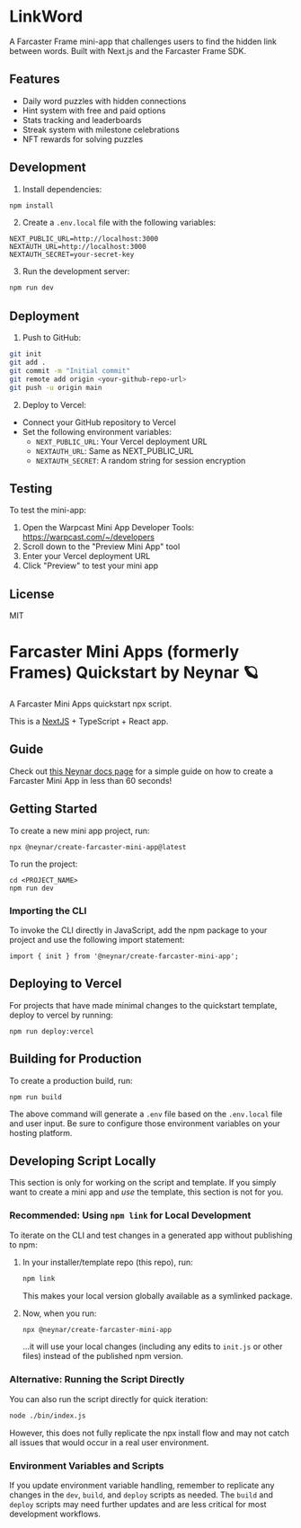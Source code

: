 # LinkWord

A Farcaster Frame mini-app that challenges users to find the hidden link between words. Built with Next.js and the Farcaster Frame SDK.

## Features

- Daily word puzzles with hidden connections
- Hint system with free and paid options
- Stats tracking and leaderboards
- Streak system with milestone celebrations
- NFT rewards for solving puzzles

## Development

1. Install dependencies:
```bash
npm install
```

2. Create a `.env.local` file with the following variables:
```env
NEXT_PUBLIC_URL=http://localhost:3000
NEXTAUTH_URL=http://localhost:3000
NEXTAUTH_SECRET=your-secret-key
```

3. Run the development server:
```bash
npm run dev
```

## Deployment

1. Push to GitHub:
```bash
git init
git add .
git commit -m "Initial commit"
git remote add origin <your-github-repo-url>
git push -u origin main
```

2. Deploy to Vercel:
- Connect your GitHub repository to Vercel
- Set the following environment variables:
  - `NEXT_PUBLIC_URL`: Your Vercel deployment URL
  - `NEXTAUTH_URL`: Same as NEXT_PUBLIC_URL
  - `NEXTAUTH_SECRET`: A random string for session encryption

## Testing

To test the mini-app:
1. Open the Warpcast Mini App Developer Tools: https://warpcast.com/~/developers
2. Scroll down to the "Preview Mini App" tool
3. Enter your Vercel deployment URL
4. Click "Preview" to test your mini app

## License

MIT

# Farcaster Mini Apps (formerly Frames) Quickstart by Neynar 🪐

A Farcaster Mini Apps quickstart npx script.

This is a [NextJS](https://nextjs.org/) + TypeScript + React app.

## Guide

Check out [this Neynar docs page](https://docs.neynar.com/docs/create-farcaster-miniapp-in-60s) for a simple guide on how to create a Farcaster Mini App in less than 60 seconds!

## Getting Started

To create a new mini app project, run:
```{bash}
npx @neynar/create-farcaster-mini-app@latest
```

To run the project:
```{bash}
cd <PROJECT_NAME>
npm run dev
```

### Importing the CLI
To invoke the CLI directly in JavaScript, add the npm package to your project and use the following import statement:
```{javascript}
import { init } from '@neynar/create-farcaster-mini-app';
```

## Deploying to Vercel
For projects that have made minimal changes to the quickstart template, deploy to vercel by running:
```{bash}
npm run deploy:vercel
```

## Building for Production

To create a production build, run:
```{bash}
npm run build
```

The above command will generate a `.env` file based on the `.env.local` file and user input. Be sure to configure those environment variables on your hosting platform.

## Developing Script Locally

This section is only for working on the script and template. If you simply want to create a mini app and _use_ the template, this section is not for you.

### Recommended: Using `npm link` for Local Development

To iterate on the CLI and test changes in a generated app without publishing to npm:

1. In your installer/template repo (this repo), run:
   ```bash
   npm link
   ```
   This makes your local version globally available as a symlinked package.


1. Now, when you run:
   ```bash
   npx @neynar/create-farcaster-mini-app
   ```
   ...it will use your local changes (including any edits to `init.js` or other files) instead of the published npm version.

### Alternative: Running the Script Directly

You can also run the script directly for quick iteration:

```bash
node ./bin/index.js
```

However, this does not fully replicate the npx install flow and may not catch all issues that would occur in a real user environment.

### Environment Variables and Scripts

If you update environment variable handling, remember to replicate any changes in the `dev`, `build`, and `deploy` scripts as needed. The `build` and `deploy` scripts may need further updates and are less critical for most development workflows.

